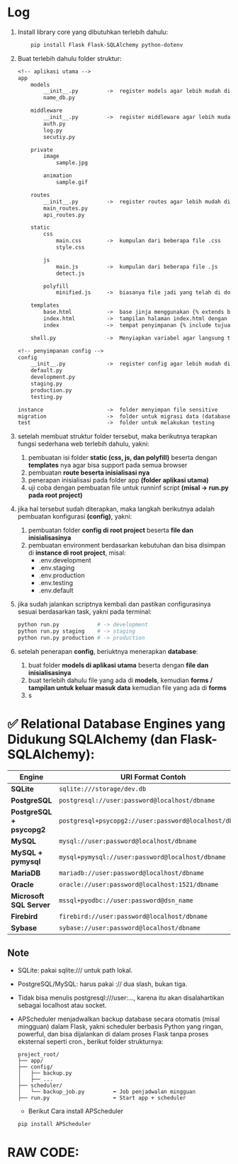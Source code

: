 # Log

1. Install library core yang dibutuhkan terlebih dahulu:
    ```bash
        pip install Flask Flask-SQLAlchemy python-dotenv
    ```

2. Buat terlebih dahulu folder struktur:
    ```graphql
    <!-- aplikasi utama -->
    app
        models
            __init__.py         ->  register models agar lebih mudah di maintenance
            name_db.py

        middleware
            __init__.py         ->  register middleware agar lebih mudah di maintenance
            auth.py
            log.py
            secutiy.py

        private
            image
                sample.jpg

            animation
                sample.gif

        routes
            __init__.py         ->  register routes agar lebih mudah di maintenance
            main_routes.py
            api_routes.py

        static
            css
                main.css        ->  kumpulan dari beberapa file .css
                style.css

            js
                main.js         ->  kumpulan dari beberapa file .js
                detect.js

            polyfill
                minified.js     ->  biasanya file jadi yang telah di download agar bisa menyesuaikan browser

        templates
            base.html           ->  base jinja menggunakan {% extends base.html %} ke tampilan halaman html lain (misal: index.html, dsb)
            index.html          ->  tampilan halaman index.html dengan menggunakan {% include tujuan_file/sample.html %}
            index               ->  tempat penyimpanan {% include tujuan_file/sample.html %}, untuk tampilan halaman web

        shell.py                ->  Menyiapkan variabel agar langsung tersedia saat kamu menjalankan **flask shell** di terminal

    <!-- penyimpanan config -->
    config
        __init__.py             ->  register config agar lebih mudah di maintenance
        default.py
        development.py
        staging.py
        production.py
        testing.py

    instance                    ->  folder menyimpan file sensitive
    migration                   ->  folder untuk migrasi data (database)
    test                        ->  folder untuk melakukan testing
    ```

3. setelah membuat struktur folder tersebut, maka berikutnya terapkan fungsi sederhana web terlebih dahulu, yakni:
    1. pembuatan isi folder **static (css, js, dan polyfill)** beserta dengan **templates** nya agar bisa support pada semua browser
    2. pembuatan **route beserta inisialisasi nya**
    3. penerapan inisialisasi pada folder app **(folder aplikasi utama)**
    4. uji coba dengan pembuatan file untuk runninf script **(misal -> run.py pada root project)**

4. jika hal tersebut sudah diterapkan, maka langkah berikutnya adalah pembuatan konfigurasi **(config)**, yakni:
    1. pembuatan folder **config di root project** beserta **file dan inisialisasinya**
    2. pembuatan environment berdasarkan kebutuhan dan bisa disimpan di **instance di root project**, misal:
        * .env.development
        * .env.staging
        * .env.production
        * .env.testing
        * .env.default

5. jika sudah jalankan scriptnya kembali dan pastikan configurasinya sesuai berdasarkan task, yakni pada terminal:
    ```bash
    python run.py            # -> development
    python run.py staging    # -> staging
    python run.py production # -> production

    ```

6. setelah penerapan **config**, beriuktnya menerapkan **database**: 
    1. buat folder **models di aplikasi utama** beserta dengan **file dan inisialisasinya**
    2. buat terlebih dahulu file yang ada di **models**, kemudian **forms / tampilan untuk keluar masuk data** kemudian file yang ada di **forms**
    3. s


# ✅ Relational Database Engines yang Didukung SQLAlchemy (dan Flask-SQLAlchemy):

| Engine                    | URI Format Contoh                                      |
| ------------------------- | ------------------------------------------------------ |
| **SQLite**                | `sqlite:///storage/dev.db`                             |
| **PostgreSQL**            | `postgresql://user:password@localhost/dbname`          |
| **PostgreSQL + psycopg2** | `postgresql+psycopg2://user:password@localhost/dbname` |
| **MySQL**                 | `mysql://user:password@localhost/dbname`               |
| **MySQL + pymysql**       | `mysql+pymysql://user:password@localhost/dbname`       |
| **MariaDB**               | `mariadb://user:password@localhost/dbname`             |
| **Oracle**                | `oracle://user:password@localhost:1521/dbname`         |
| **Microsoft SQL Server**  | `mssql+pyodbc://user:password@dsn_name`                |
| **Firebird**              | `firebird://user:password@localhost/dbname`            |
| **Sybase**                | `sybase://user:password@localhost/dbname`              |


## Note

* SQLite: pakai sqlite:/// untuk path lokal.
* PostgreSQL/MySQL: harus pakai :// dua slash, bukan tiga.
* Tidak bisa menulis postgresql:///user:..., karena itu akan disalahartikan sebagai localhost atau socket.

* APScheduler menjadwalkan backup database secara otomatis (misal mingguan) dalam Flask, yakni scheduler berbasis Python yang ringan, powerful, dan bisa dijalankan di dalam proses Flask tanpa proses eksternal seperti cron., berikut folder strukturnya:
    ```arduino
    project_root/
    ├── app/
    ├── config/
    │   ├── backup.py
    │   ├── ...
    ├── scheduler/
    │   └── backup_job.py         ⬅️ Job penjadwalan mingguan
    ├── run.py                    ⬅️ Start app + scheduler
    ```
    * Berikut Cara install APScheduler
    ```bash
    pip install APScheduler
    ```

# RAW CODE:

